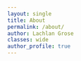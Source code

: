 ```yaml
---
layout: single 
title: About
permalink: /about/
author: Lachlan Grose
classes: wide
author_profile: true
---
```


